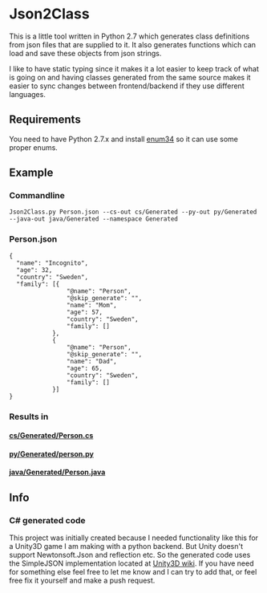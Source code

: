 Json2Class
=============
This is a little tool written in Python 2.7 which generates class definitions from json files that are supplied to it.
It also generates functions which can load and save these objects from json strings.

I like to have static typing since it makes it a lot easier to keep track of what is going on and having classes
generated from the same source makes it easier to sync changes between frontend/backend if they use different languages.

## Requirements
You need to have Python 2.7.x and install [enum34](https://pypi.python.org/pypi/enum34) so it can use some proper enums. 

## Example
### Commandline
    Json2Class.py Person.json --cs-out cs/Generated --py-out py/Generated --java-out java/Generated --namespace Generated
### Person.json
    {
      "name": "Incognito",
      "age": 32,
      "country": "Sweden",
      "family": [{
                    "@name": "Person",
                    "@skip_generate": "",
                    "name": "Mom",
                    "age": 57,
                    "country": "Sweden",
                    "family": []
                },
                {
                    "@name": "Person",
                    "@skip_generate": "",
                    "name": "Dad",
                    "age": 65,
                    "country": "Sweden",
                    "family": []
                }]
    }
### Results in
#### [cs/Generated/Person.cs](test/SampleProjects/CsSample/Generated/Person.cs)
#### [py/Generated/person.py](test/SampleProjects/PySample/Generated/person.py)
#### [java/Generated/Person.java](test/SampleProjects/javaSample/src/main/java/Generated/Person.java)


## Info
### C# generated code
This project was initially created because I needed functionality like this for a Unity3D game I am making with a
python backend. But Unity doesn't support Newtonsoft.Json and reflection etc.
So the generated code uses the SimpleJSON implementation located at [Unity3D wiki](http://wiki.unity3d.com/index.php/SimpleJSON).
If you have need for something else feel free to let me know and I can try to add that, or feel free fix it yourself
and make a push request.